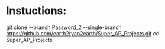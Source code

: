 # Instuctions:
git clone --branch Password_2 --single-branch https://github.com/earth2ryan2earth/Super_AP_Projects.git
cd Super_AP_Projects
